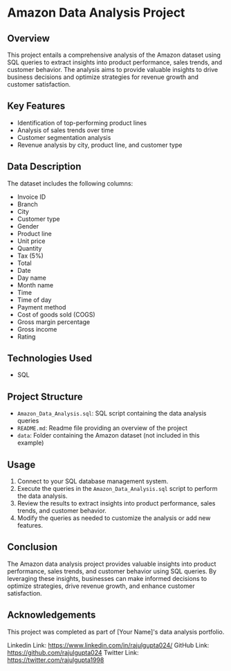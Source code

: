 # Amazon Data Analysis Project

## Overview
This project entails a comprehensive analysis of the Amazon dataset using SQL queries to extract insights into product performance, sales trends, and customer behavior. The analysis aims to provide valuable insights to drive business decisions and optimize strategies for revenue growth and customer satisfaction.

## Key Features
- Identification of top-performing product lines
- Analysis of sales trends over time
- Customer segmentation analysis
- Revenue analysis by city, product line, and customer type

## Data Description
The dataset includes the following columns:
- Invoice ID
- Branch
- City
- Customer type
- Gender
- Product line
- Unit price
- Quantity
- Tax (5%)
- Total
- Date
- Day name
- Month name
- Time
- Time of day
- Payment method
- Cost of goods sold (COGS)
- Gross margin percentage
- Gross income
- Rating

## Technologies Used
- SQL

## Project Structure
- `Amazon_Data_Analysis.sql`: SQL script containing the data analysis queries
- `README.md`: Readme file providing an overview of the project
- `data`: Folder containing the Amazon dataset (not included in this example)

## Usage
1. Connect to your SQL database management system.
2. Execute the queries in the `Amazon_Data_Analysis.sql` script to perform the data analysis.
3. Review the results to extract insights into product performance, sales trends, and customer behavior.
4. Modify the queries as needed to customize the analysis or add new features.

## Conclusion
The Amazon data analysis project provides valuable insights into product performance, sales trends, and customer behavior using SQL queries. By leveraging these insights, businesses can make informed decisions to optimize strategies, drive revenue growth, and enhance customer satisfaction.

## Acknowledgements
This project was completed as part of [Your Name]'s data analysis portfolio.

Linkedin Link: https://www.linkedin.com/in/rajulgupta024/
GitHub Link: https://github.com/rajulgupta024
Twitter Link: https://twitter.com/rajulgupta1998
